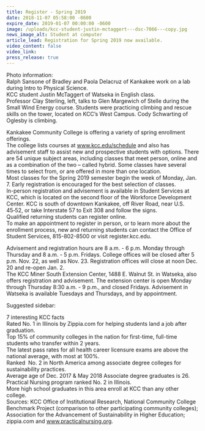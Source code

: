 ```yaml
---
title: Register - Spring 2019
date: 2018-11-07 05:58:00 -0600
expire_date: 2019-01-07 00:00:00 -0600
image: /uploads/kcc-student-justin-mctaggert---dsc-7066---copy.jpg
news_image_alt: Student at computer
article_lead: Registration for Spring 2019 now available.
video_content: false
video_link:
press_release: true
---
```


Photo information:<br>Ralph Sansone of Bradley and Paola Delacruz of Kankakee work on a lab during Intro to Physical Science.<br>KCC student Justin McTaggert of Watseka in English class.<br>Professor Clay Sterling, left, talks to Glen Margewich of Stelle during the Small Wind Energy course. Students were practicing climbing and rescue skills on the tower, located on KCC’s West Campus. Cody Schwarting of Oglesby is climbing.

Kankakee Community College is offering a variety of spring enrollment offerings.<br>The college lists courses at www.kcc.edu/schedule and also has advisement staff to assist new and prospective students with options. There are 54 unique subject areas, including classes that meet person, online and as a combination of the two – called hybrid. Some classes have several times to select from, or are offered in more than one location.<br>Most classes for the Spring 2019 semester begin the week of Monday, Jan. 7. Early registration is encouraged for the best selection of classes.<br>In-person registration and advisement is available in Student Services at KCC, which is located on the second floor of the Workforce Development Center. KCC is south of downtown Kankakee, off River Road, near U.S. 45‑52, or take Interstate 57 to Exit 308 and follow the signs.<br>Qualified returning students can register online.<br>To make an appointment to register in person, or to learn more about the enrollment process, new and returning students can contact the Office of Student Services, 815-802-8500 or visit register.kcc.edu. &nbsp;

Advisement and registration hours are 8 a.m. - 6 p.m. Monday through Thursday and 8 a.m. - 5 p.m. Fridays. College offices will be closed after 5 p.m. Nov. 22, as well as Nov. 23. Registration offices will close at noon Dec. 20 and re-open Jan. 2.<br>The KCC Miner South Extension Center, 1488 E. Walnut St. in Watseka, also offers registration and advisement. The extension center is open Monday through Thursday 8:30 a.m. - 9 p.m., and closed Fridays. Advisement in Watseka is available Tuesdays and Thursdays, and by appointment.

Suggested sidebar:

7 interesting KCC facts<br>Rated No. 1 in Illinois by Zippia.com for helping students land a job after graduation.<br>Top 15% of community colleges in the nation for first-time, full-time students who transfer within 2 years.<br>The latest pass rates for all health career licensure exams are above the national average, with most at 100%.<br>Ranked &nbsp;No. 2 in North America among associate degree colleges for sustainability practices.<br>Average age of Dec. 2017 & May 2018 Associate degree graduates is 26.<br>Practical Nursing program ranked No. 2 in Illinois.<br>More high school graduates in this area enroll at KCC than any other college.<br>Sources: KCC Office of Institutional Research, National Community College Benchmark Project (comparison to other participating community colleges); Association for the Advancement of Sustainability in Higher Education; zippia.com and www.practicalnursing.org.